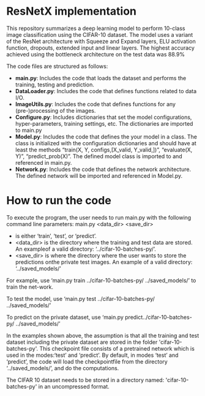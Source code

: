 # ResNetX implementation

This repository summarizes a deep learning model to perform 10-class image classification using the CIFAR-10 dataset. The model uses a variant of the ResNet architecture with Squeeze and Expand layers, ELU activation function, dropouts, extended input and linear layers. The highest accuracy achieved using the bottleneck architecture on the test data was 88.9%

The code files are structured as follows:

- **main.py**: Includes the code that loads the dataset and performs the training, testing and prediction.
- **DataLoader.py**: Includes the code that defines functions related to data I/O.
- **ImageUtils.py**: Includes the code that defines functions for any (pre-)processing of the images.
- **Configure.py**: Includes dictionaries that set the model configurations, hyper-parameters, training settings, etc. The dictionaries are imported to main.py
- **Model.py**: Includes the code that defines the your model in a class. The class is initialized with the configuration dictionaries and should have at least the methods “train(X, Y, configs,[X_valid, Y_valid,])”, “evaluate(X, Y)”, “predict_prob(X)”. The defined model class is imported to and referenced in main.py.
- **Network.py**: Includes the code that defines the network architecture. The defined
network will be imported and referenced in Model.py.

# How to run the code

To execute the program, the user needs to run main.py with the following command line parameters: main.py <mode> <data_dir> <save_dir>
- <mode> is either ‘train’, ‘test’, or ‘predict’.
- <data_dir> is the directory where the training and test data are stored. An exampleof a valid directory: ‘../cifar-10-batches-py/’. 
- <save_dir> is where the directory where the user wants to store the predictions onthe private test images. An example of a valid directory: ‘../saved_models/’

For example, use ‘main.py train ../cifar-10-batches-py/ ../saved_models/’ to train the net-work.

To test the model, use ‘main.py test ../cifar-10-batches-py/ ../saved_models/’

To predict on the private dataset, use ‘main.py predict../cifar-10-batches-py/ ../saved_models/’

In the examples shown above, the assumption is that all the training and test dataset including the private dataset are stored in the folder  'cifar-10-batches-py'.
This checkpoint file consists of a pretrained network which is used in the modes:‘test’ and ‘predict’. 
By default, in modes ‘test’ and ‘predict’, the code will load the checkpointfile from the directory ‘../saved_models/’, and do the computations.

The CIFAR 10 dataset needs to be stored in a directory named: 'cifar-10-batches-py' in an uncompressed format.
